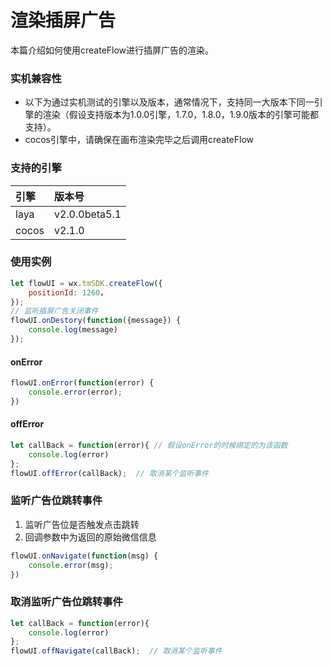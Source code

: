# 渲染插屏广告

本篇介绍如何使用createFlow进行插屏广告的渲染。

### **实机兼容性**

* 以下为通过实机测试的引擎以及版本，通常情况下，支持同一大版本下同一引擎的渲染（假设支持版本为1.0.0引擎，1.7.0，1.8.0，1.9.0版本的引擎可能都支持）。
* cocos引擎中，请确保在画布渲染完毕之后调用createFlow

### 支持的引擎

| 引擎 | 版本号 |
| :--- | :--- |
| laya | v2.0.0beta5.1 |
| cocos | v2.1.0 |

### **使用实例**

```javascript
let flowUI = wx.tmSDK.createFlow({
    positionId: 1260，
});
// 监听插屏广告关闭事件
flowUI.onDestory(function({message}) {
    console.log(message)
});
```

#### **onError**

```javascript
flowUI.onError(function(error) {
    console.error(error);
})
```

#### **offError**

```javascript
let callBack = function(error){ // 假设onError的时候绑定的为该函数
    console.log(error)
};
flowUI.offError(callBack);  // 取消某个监听事件
```

### **监听广告位跳转事件**
1. 监听广告位是否触发点击跳转
2. 回调参数中为返回的原始微信信息
```javascript
flowUI.onNavigate(function(msg) {
    console.error(msg);
})
```

### **取消监听广告位跳转事件**

```javascript
let callBack = function(error){
    console.log(error)
};
flowUI.offNavigate(callBack);  // 取消某个监听事件
```
